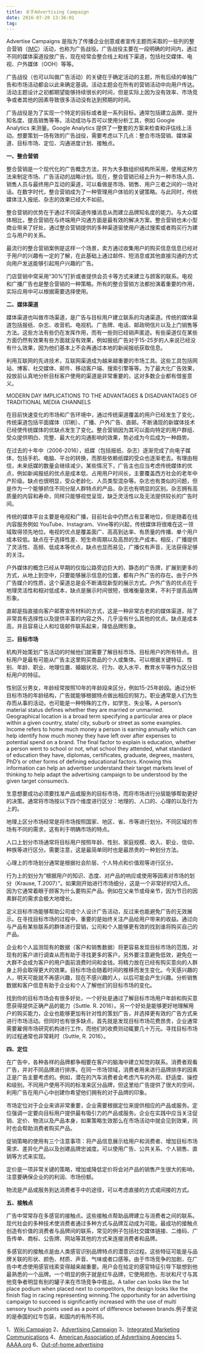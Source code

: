 ```yaml
---
title: 关于Advertising Campaign
date: 2016-07-20 13:36:01
tag: 
---
```


Advertise Campaigns 是指为了传播企业创意或者宣传主题而采取的一些列的整合营销（[IMC](https://en.wikipedia.org/wiki/Integrated_Marketing_Communications)）活动，也称为广告战役。广告战役主要在一段明确的时间内，通过不同的媒体渠道投放广告，现在经常会整合线上和线下渠道，包括社交媒体、电视、户外媒体（OOH）等等。

广告战役（也可以叫做广告活动）的关键在于确定活动的主题，所有后续的单独广告和市场活动都会以此来确定基调。活动主题会在所有的营销活动中向用户传达。活动主题设计之初都期望能够持续很长的时间，但是实际上因为没有效率、市场竞争或者其他的因素导致很多活动没有达到预期的时间。

广告战役是为了实现一个特定的目标或者是一系列目标。通常包括建立品牌、提升知名度、提高销售等等。活动成功与否可以使用分析工具，例如 Google Analytics 来测量。Google Analytics 提供了一整套的方案来检查和评估线上活动。想要策划一场有效的广告战役，需要考虑以下几点：整合市场营销、媒体渠道、目标市场、定位、沟通进度计划、接触点。

**一、整合营销**

整合营销是一个现代化的广告概念方法，并为大多数组织结构所采用，使用这种方法来制定市场、广告活动的战略计划。现在，整合营销已经上升为一种市场人员、销售人员与最终用户互动的渠道，可以看做是市场、销售、用户三者之间的一场对话。在数字时代，整合营销成为了一种管理用户体验的关键策略。与此同时，传统媒体注入报纸、杂志的效果已经大不如前。

整合营销的优势在于通过不同渠道传播消息从而建立品牌知名度的能力。与大众媒体相比，整合营销在与终端用户沟通方面是最有效的解决方案。整合营销也未小型商业带来了好处，通过整合营销提供的多种渠道驱使用户通过搜索或者购买行为建立与用户的关系。

最流行的整合营销案例是这样一个场景，卖方通过收集用户的购买信息信息已经对于用户的兴趣有一定的了解，在此基础上通过邮件、短消息或其他直接沟通的方式向用户发送能够引起用户兴趣的广告。

门店营销中常采用“30%”打折或者提供会员卡等方式来建立与顾客的联系。电视和广播广告也是整合营销的一种策略。所有的整合营销方法都扮演着重要的作用，实际应用中可以根据需要选择使用。

**二、媒体渠道**

媒体渠道也叫做市场渠道，是广告与目标用户建立联系的沟通渠道。传统的媒体渠道包括报纸、杂志、收音机、电视机、广告牌、电话、邮政明信片以及上门销售等方法。这些方法有些仍在发挥作用，而有一些则已经销声匿迹。有些渠道仅在某些方面仍然有效果有些方面就没有效果，例如报纸广告对于15-25岁的人来说已经没有什么效果，因为他们基本上不会再通过本地的新闻报纸获取信息。

利用互联网的先进技术，互联网渠道成为越来越重要的市场工具。这些工具包括网站、博客、社交媒体、邮件、移动客户端、搜索引擎等等。为了最大化广告效果，投放前认真地分析目标客户使用的渠道是非常重要的，这对多数企业都有借鉴意义。

MODERN DAY IMPLICATIONS TO THE ADVANTAGES & DISADVANTAGES OF TRADITIONAL MEDIA CHANNELS

在目前快速变化的市场和广告环境中，通过传统渠道覆盖的用户已经发生了变化，传统渠道包括平面媒体（印刷）、广播、户外广告、直邮。不断涌现的新媒体技术已经使传统媒体的优缺点发生了变化。整合营销因为其可以面向特定的用户群组、受众提供明白、完整、最大化的沟通影响的效果，势必成为今后成为一种趋势。

在过去的十年中（2006-2016），纸媒（包括报纸、杂志）逐渐完成了向电子媒体，包括手机、电脑、平台的转换，而那些依赖纸媒的受众也逐渐老去。有理由相信，未来纸媒的数量会继续减少。某些情况下，广告主也应当考虑传统媒体的优点，例如新闻报纸的优点是成本低、占用用户时间长，主要覆盖西方社会的老年中产阶级。缺点也很明显，受众老龄化、人员类型混杂等。杂志也有类似的问题，但是作为一个能够抓住不同分层人群特点的产品，杂志也有明显的区别。杂志拥有高质量的内容和寿命，同样只能够视觉呈现，缺乏灵活性以及无法提供较长的广告时间。

传统的媒体平台主要是电视和广播，目前社会中仍然占有显著地位，但是随着在线内容服务例如 YouTube、Instagram、Vine等的兴起，传统媒体将很难在这一领域取得领先地位。电视的优点是覆盖面广、高高到达率、有质量的传播、单个用户成本较低。缺点在于选择性差、短生命周期以及高昂的生产成本。相反，广播提供了灵活性、高频、低成本等优点，缺点也显而易见，广播仅有声音，无法获得足够的关注。

户外媒体的概念已经从早期的仅指公路旁边巨大的、静态的广告牌，扩展到更多的方式，从地上到空中，只要能够展示信息的位置，都有户外广告的存在。由于户外广告媒介的性质，这个渠道总是会不断涌现新型的展示方式。户外广告的优点在于地理灵活性和相对低成本，缺点是展示时间很短，很难衡量效果，不利于提高品牌形象。

直邮是指直接向客户邮寄宣传材料的方式，这是一种非常古老的的媒体渠道，除了非常具有选择性以及提供丰富的内容之外，几乎没有什么其他的优点。缺点是成本高，并且容易让人和垃圾邮件联系起来，降低品牌形象。

**三、目标市场**

机构开始策划广告活动的时候他们就需要了解目标市场、目标用户的所有特点。目标用户是最有可能从广告主这里购买商品的个人或集体。可以根据关键特征、性别、年龄、职业、地理位置、婚姻状况、行为、收入水平、教育水平等作为区分目标用户的特征。

性别区分男女，年龄经常按照10年的年龄段来区分，例如15-25年龄段。通过分析目标市场的年龄结构，广告就能够根据特点做出相应的努力。职业通常是人们为生存而从事的活动，也可能是一种特殊的工作，如学生、失业等。A person’s material status defines whether they are married or unmarried. Geographical location is a broad term specifying a particular area or place within a given country, state/ city, suburb or street as some examples. Income refers to home much money a person is earning annually which can help identify how much money they have left over after expenses to potential spend on a brand. The final factor to explain is education, whether a person went to school or not, what school they attended, what standard of education they have, diplomas, certificates, graduate, degrees, masters, PhD’s or other forms of defining educational factors. Knowing this information can help an advertiser understand their target markets level of thinking to help adapt the advertising campaign to be understood by the given target consumer/s.

生意想要成功必须要找准产品或服务的目标市场，而将市场进行分层能够帮助更好的决策。通常将市场按以下四个维度进行区分：地理的、人口的、心理的以及行为上的。

地理上区分市场经常是将市场按照国家、地区、省、市等进行划分。不同区域的市场有不同的需求，这有利于明确市场的特点。

人口上划分市场通常将目标用户按照年龄、性别、家庭规模、收入、职业、信仰、种族等进行区分。需要注意，这是最简单同时也是最昂贵的一种划分方法。

心理上的市场划分通常是根据社会阶层、个人特点和价值观等进行区分。

行为上的划分为“根据用户的知识、态度、对产品的响应或使用等因素对市场的划分（Krause, T.2007）”。如果刚开始进行市场细分，这是一个非常好的切入点。因为它通常着眼于顾客为什么要购买产品。例如在父亲节或母亲节，因为节日的因素鲜花的需求会极大地增长。

定义目标市场能够帮助公司或个人设计广告活动，反过来也能避免广告的无效展示。在寻找目标市场的过程中，重要的是始终关注产品给用户带来的收益。通过向与产品有某些联系的群体进行营销，公司和个人能够更有效的找到谁将购买自己的产品。

企业和个人监测现有的数据（客户和销售数据）将更容易发现目标市场的范围，对现有的客户进行调查从而有助于寻找更多的客户。另外要注意避免低效，避免在一大群不会成为客户的用户面前浪费时间和金钱。将精力放在已经有购买意向的人群身上将会取得更大的效果。目标市场会随着时间的推移而发生变化。今天感兴趣的人，明天可能就不再感兴趣，现在不感兴趣的人，以后可能会产生兴趣。分析销售数据和客户信息有助于企业和个人了解他们的目标市场的变化。

找到你的目标市场会有很多好处，一个好处是通过了解目标市场用户年龄和购买意愿获得提供正确产品的能力（Suttle. R. 2016）。另一个好处是能够更好地理解用户的购买能力，企业也能够更加有针对性的策划广告，并选择更有效的广告方式来进行市场活动。但同时也有很多缺点，首先就是发现目标市场花费昂贵，企业通常需要雇佣市场研究机构进行工作，而他们的收费则动辄要几十万元。寻找目标市场的过程通常也非常耗时（Suttle, R. 2016）。

**四、定位**

在广告中，各种各样的品牌都争相要在客户的脑海中建立知觉的联系。消费者观看广告，并对不同品牌进行排序。在同一市场领域，消费者用来进行品牌排序的因素正是广告主要考虑的。例如，潜在的汽车消费者会考虑汽车的外观、舒适度、操控和级别。不同用户使用不同的标准来区分品牌，但这里给广告提供了很大的空间，利用广告在用户心中创建你希望他们拥有的对于品牌的印象。

市场定位对于企业来讲非常重要，企业需要根据定位来提供相应的产品或服务。定位强调一定要向目标用户提供最有吸引力的产品或服务。企业在实践中应当关注促销、定价、物流以及产品本身，如果策略生效那么在市场活动中就会见到效果，同时也会帮助消费者购买产品。

促销策略的使用有三个注意事项：将产品信息展示给用户和消费者、增加目标市场需求、差异化产品以及创建品牌忠诚度。可以使用广告、公共关系、个人销售、直销等方式来实现。

定价是一项非常关键的策略，增加或降低定价将会对产品的销售产生很大的影响，注意要确保企业的的利润、市场份额。

物流是产品或服务到达消费者手中的途径，可以考虑直接的方式或间接的方式。

**五、接触点**

广告中常常存在多感官的接触点。这些接触点帮助品牌建立与消费者之间的联系。现代社会的多种技术使消费者通过多种方式与品牌互动成为可能。最成功的接触点创造有价值的消费者与品牌间的联系，常见的例子包括社交媒体链接、二维码、广告传单、商标、公告牌、网站等其他的方式来连接消费者和品牌。

多感官的的接触点是由人类感官识别品牌特点的潜意识过程。这些特征可能是与品牌关联的形状、颜色、材质、声音、气味或者口感等。由于市场竞争的加剧，在广告中考虑使用感官线索变得越来越重要。用户会在给定的感官特征引导下联想到他最熟悉的一个品牌。一个明显的例子就是红牛品牌，它使用颜色、形状和尺寸与其他竞争者明显有别的罐子来在市场竞争中胜出。A taller can looks like the 1st place podium when placed next to competitors, the design looks like the finish flag in racing representing winning.The opportunity for an advertising campaign to succeed is significantly increased with the use of multi sensory touch points used as a point of difference between brands.例子里说的是泰国的红牛包装，和国内的有所不同。

1、[Wiki Campaign](https://en.wikipedia.org/wiki/Campaign)
2、[Advertising Campaign](https://en.wikipedia.org/wiki/Advertising_campaign)
3、[Integrated Marketing Communications](https://en.wikipedia.org/wiki/Integrated_marketing_communications)
4、[American Association of Advertising Agencies](https://en.wikipedia.org/wiki/American_Association_of_Advertising_Agencies)
5、[AAAA.org](http://www.aaaa.org/)
6、[Out-of-home advertising](https://en.wikipedia.org/wiki/Out-of-home_advertising)













